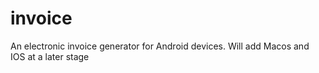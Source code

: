 # invoice

An electronic invoice generator for Android devices. Will add Macos and IOS at a later stage
